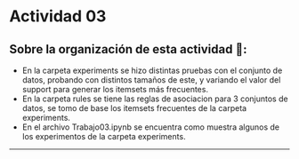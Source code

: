 # Actividad 03
## Sobre la organización de esta actividad 📁:
- En la carpeta experiments se hizo distintas pruebas con el conjunto de datos, probando con distintos tamaños de este, y variando el valor del support para generar los itemsets más frecuentes.
- En la carpeta rules se tiene las reglas de asociacion para 3 conjuntos de datos, se tomo de base los itemsets frecuentes de la carpeta experiments.
- En el archivo Trabajo03.ipynb se encuentra como muestra algunos de los experimentos de la carpeta experiments.
---
